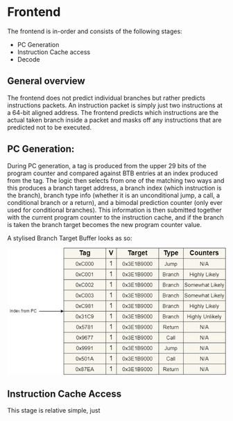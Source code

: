 # Frontend

The frontend is in-order and consists of the following stages:
- PC Generation
- Instruction Cache access
- Decode

## General overview
The frontend does not predict individual branches but rather predicts instructions packets. An instruction packet is simply just
two instructions at a 64-bit aligned address. The frontend predicts which instructions are the actual taken branch inside a packet and
masks off any instructions that are predicted not to be executed.

## PC Generation:
During PC generation, a tag is produced from the upper 29 bits of the program counter and compared against BTB entries at an index
produced from the tag. The logic then selects from one of the matching two ways and this produces a branch target address, a branch index
(which instruction is the branch), branch type info (whether it is an unconditional jump, a call, a conditional branch or a return), and
a bimodal prediction counter (only ever used for conditional branches). This information is then submitted together with the current
program counter to the instruction cache, and if the branch is taken the branch target becomes the new program counter value.

A stylised Branch Target Buffer looks as so:


![Stylised BTB](btb.png)

## Instruction Cache Access

This stage is relative simple, just 